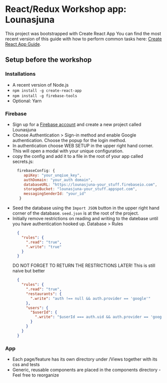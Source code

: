 # React/Redux Workshop app: Lounasjuna

This project was bootstrapped with Create React App
You can find the most recent version of this guide with how to perform common tasks here: [Create React App Guide](https://github.com/facebookincubator/create-react-app/blob/master/packages/react-scripts/template/README.md).

## Setup before the workshop

### Installations

- A recent version of Node.js
- `npm install -g create-react-app`
- `npm install -g firebase-tools`
- Optional: Yarn

### Firebase

- Sign up for a [Firebase account](https://console.firebase.google.com/) and create a new project called Lounasjuna
- Choose Authentication > Sign-in method and enable Google authentication. Choose the popup for the login method.
- In authentication choose WEB SETUP in the upper right hand corner. This will open a modal with your unique configuration.
- copy the config and add it to a file in the root of your app called secrets.js:
  ```javascript
    firebaseConfig: {
       apiKey: "your_unqiue_key",
       authDomain: "your_auth domain",
       databaseURL: "https://lounasjuna-your_stuff.firebaseio.com",
       storageBucket: "lounasjuna-your_stuff.appspot.com",
       messagingSenderId: "your_id"
     }
  ```
- Seed the database using the `Import JSON` button in the upper right hand corner of the database. `seed.json` is at the root of the project.
- Initially remove restrictions on reading and writing to the datebase until you have
authentication hooked up. Database > Rules
  ```json
    {
      "rules": {
        ".read": "true",
        ".write": "true"
      }
    }
  ```
  DO NOT FORGET TO RETURN THE RESTRICTIONS LATER!
  This is still naive but better
  ```json
    {
      "rules": {
        ".read": "true",
        "restaurants": {
          ".write": "auth !== null && auth.provider == 'google'"
        },
        "users": {
          "$userId": {
            ".write": "$userId === auth.uid && auth.provider == 'google'"
          }
        }
      }
    }
  ```
### App

- Each page/feature has its own directory under /Views together with its css and tests 
- Generic, reusable components are placed in the components directory -Feel free to reorganize

